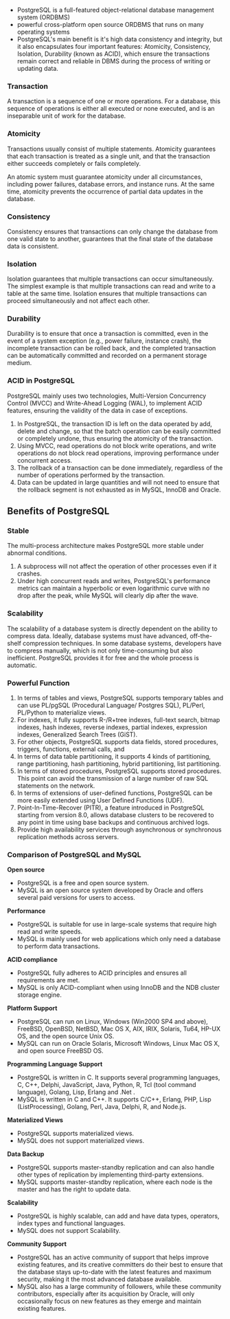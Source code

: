 - PostgreSQL is a full-featured object-relational database management system (ORDBMS)
- powerful cross-platform open source ORDBMS that runs on many operating systems
- PostgreSQL's main benefit is it's high data consistency and integrity, but it also encapsulates four important features: Atomicity, Consistency, Isolation, Durability (known as ACID), which ensure the transactions remain correct and reliable in DBMS during the process of writing or updating data.

### Transaction
A transaction is a sequence of one or more operations. For a database, this sequence of operations is either all executed or none executed, and is an inseparable unit of work for the database.

### Atomicity
Transactions usually consist of multiple statements. Atomicity guarantees that each transaction is treated as a single unit, and that the transaction either succeeds completely or fails completely.

An atomic system must guarantee atomicity under all circumstances, including power failures, database errors, and instance runs. At the same time, atomicity prevents the occurrence of partial data updates in the database.

### Consistency
Consistency ensures that transactions can only change the database from one valid state to another, guarantees that the final state of the database data is consistent.

### Isolation
Isolation guarantees that multiple transactions can occur simultaneously. The simplest example is that multiple transactions can read and write to a table at the same time. Isolation ensures that multiple transactions can proceed simultaneously and not affect each other.

### Durability
Durability is to ensure that once a transaction is committed, even in the event of a system exception (e.g., power failure, instance crash), the incomplete transaction can be rolled back, and the completed transaction can be automatically committed and recorded on a permanent storage medium.

### ACID in PostgreSQL

PostgreSQL mainly uses two technologies, Multi-Version Concurrency Control (MVCC) and Write-Ahead Logging (WAL), to implement ACID features, ensuring the validity of the data in case of exceptions.

1. In PostgreSQL, the transaction ID is left on the data operated by add, delete and change, so that the batch operation can be easily committed or completely undone, thus ensuring the atomicity of the transaction.
2. Using MVCC, read operations do not block write operations, and write operations do not block read operations, improving performance under concurrent access.
3. The rollback of a transaction can be done immediately, regardless of the number of operations performed by the transaction.
4. Data can be updated in large quantities and will not need to ensure that the rollback segment is not exhausted as in MySQL, InnoDB and Oracle.

## **Benefits of PostgreSQL**

### Stable

The multi-process architecture makes PostgreSQL more stable under abnormal conditions.

1. A subprocess will not affect the operation of other processes even if it crashes.
2. Under high concurrent reads and writes, PostgreSQL's performance metrics can maintain a hyperbolic or even logarithmic curve with no drop after the peak, while MySQL will clearly dip after the wave.

### Scalability

The scalability of a database system is directly dependent on the ability to compress data. Ideally, database systems must have advanced, off-the-shelf compression techniques. In some database systems, developers have to compress manually, which is not only time-consuming but also inefficient. PostgreSQL provides it for free and the whole process is automatic.

### Powerful Function

1. In terms of tables and views, PostgreSQL supports temporary tables and can use PL/pgSQL (Procedural Language/ Postgres SQL), PL/Perl, PL/Python to materialize views.
2. For indexes, it fully supports R-/R+tree indexes, full-text search, bitmap indexes, hash indexes, reverse indexes, partial indexes, expression indexes, Generalized Search Trees (GiST).
3. For other objects, PostgreSQL supports data fields, stored procedures, triggers, functions, external calls, and 
4. In terms of data table partitioning, it supports 4 kinds of partitioning, range partitioning, hash partitioning, hybrid partitioning, list partitioning.
5. In terms of stored procedures, PostgreSQL supports stored procedures. This point can avoid the transmission of a large number of raw SQL statements on the network.
6. In terms of extensions of user-defined functions, PostgreSQL can be more easily extended using User Defined Functions (UDF).
7. Point-In-Time-Recover (PITR), a feature introduced in PostgreSQL starting from version 8.0, allows database clusters to be recovered to any point in time using base backups and continuous archived logs.
8. Provide high availability services through asynchronous or synchronous replication methods across servers.

### Comparison of PostgreSQL and MySQL

**Open source**

- PostgreSQL is a free and open source system.
- MySQL is an open source system developed by Oracle and offers several paid versions for users to access.

**Performance**

- PostgreSQL is suitable for use in large-scale systems that require high read and write speeds.
- MySQL is mainly used for web applications which only need a database to perform data transactions.

**ACID compliance**

- PostgreSQL fully adheres to ACID principles and ensures all requirements are met.
- MySQL is only ACID-compliant when using InnoDB and the NDB cluster storage engine.

**Platform Support**

- PostgreSQL can run on Linux, Windows (Win2000 SP4 and above), FreeBSD, OpenBSD, NetBSD, Mac OS X, AIX, IRIX, Solaris, Tu64, HP-UX OS, and the open source Unix OS.
- MySQL can run on Oracle Solaris, Microsoft Windows, Linux Mac OS X, and open source FreeBSD OS.

**Programming Language Support**

- PostgreSQL is written in C. It supports several programming languages, C, C++, Delphi, JavaScript, Java, Python, R, Tcl (tool command language), Golang, Lisp, Erlang and .Net .
- MySQL is written in C and C++. It supports C/C++, Erlang, PHP, Lisp (ListProcessing), Golang, Perl, Java, Delphi, R, and Node.js.

**Materialized Views**

- PostgreSQL supports materialized views.
- MySQL does not support materialized views.

**Data Backup**

- PostgreSQL supports master-standby replication and can also handle other types of replication by implementing third-party extensions.
- MySQL supports master-standby replication, where each node is the master and has the right to update data.

**Scalability**

- PostgreSQL is highly scalable, can add and have data types, operators, index types and functional languages.
- MySQL does not support Scalability.

**Community Support**

- PostgreSQL has an active community of support that helps improve existing features, and its creative committers do their best to ensure that the database stays up-to-date with the latest features and maximum security, making it the most advanced database available.
- MySQL also has a large community of followers, while these community contributors, especially after its acquisition by Oracle, will only occasionally focus on new features as they emerge and maintain existing features.